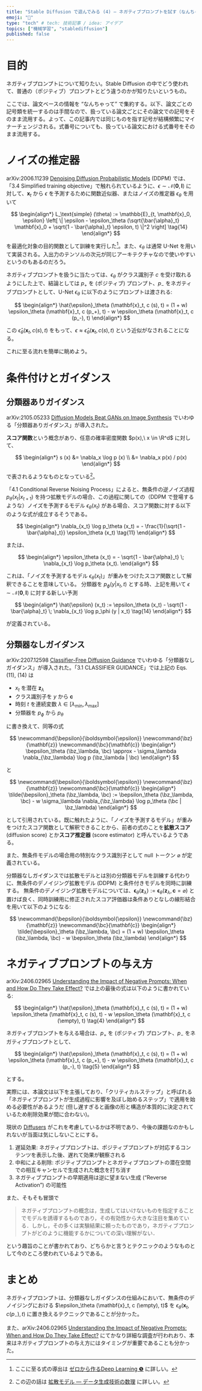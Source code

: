```yaml
---
title: "Stable Diffusion で遊んでみる (4) — ネガティブプロンプトを試す（なんちゃって理論編）"
emoji: "🎨"
type: "tech" # tech: 技術記事 / idea: アイデア
topics: ["機械学習", "stablediffusion"]
published: false
---
```


# 目的

ネガティブプロンプトについて知りたい。Stable Diffusion の中でどう使われて、普通の（ポジティブ）プロンプトとどう違うのかが知りたいというもの。

ここでは、論文ベースの情報を “なんちゃって” で集約する。以下、論文ごとの記号類を統一するのは手間なので、扱っている論文ごとにその論文での記号をそのまま流用する。よって、この記事内では同じものを指す記号が結構頻繁にマイナーチェンジされる。式番号についても、扱っている論文における式番号をそのまま流用する。

# ノイズの推定器

arXiv:2006.11239 [Denoising Diffusion Probabilistic Models](https://arxiv.org/abs/2006.11239) (DDPM) では、「3.4 Simplified training objective」で触れられているように、$\epsilon \sim \mathcal{N}(\mathbf{0}, \mathbf{I})$ に対して、$\mathbf{x}_t$ から $\epsilon$ を予測するために関数近似器、またはノイズの推定器 $\epsilon_\theta$ を用いて

$$
\begin{align*}
L_\text{simple} (\theta) := \mathbb{E}_{t, \mathbf{x}_0, \epsilon} \left[ \| \epsilon - \epsilon_\theta (\sqrt{\bar{\alpha}_t} \mathbf{x}_0 + \sqrt{1 - \bar{\alpha}_t} \epsilon, t) \|^2 \right]
\tag{14}
\end{align*}
$$

を最適化対象の目的関数として訓練を実行した[^1]。また、$\epsilon_\theta$ は通常 U-Net を用いて実装される。入出力のテンソルの次元が同じアーキテクチャなので使いやすいというのもあるのだろう。

[^1]: ここに至る式の導出は [ゼロから作るDeep Learning ❺](https://www.oreilly.co.jp//books/9784814400591/) に詳しい。

ネガティブプロンプトを扱うに当たっては、$\epsilon_\theta$ がクラス識別子 $c$ を受け取れるようにした上で、結論としては $p_+$ を (ポジティブ) プロンプト、$p_-$ をネガティブプロンプトとして、U-Net $\epsilon_\theta$ に以下のようにプロンプトは渡される:

$$
\begin{align*}
\hat{\epsilon}_\theta (\mathbf{x}_t, c (s), t) = (1 + w) \epsilon_\theta (\mathbf{x}_t, c (p_+), t) - w \epsilon_\theta (\mathbf{x}_t, c (p_-), t)
\end{align*}
$$

この $\hat{\epsilon}_\theta (\mathbf{x}_t, c (s), t)$ をもって、$\epsilon \approx \hat{\epsilon}_\theta (\mathbf{x}_t, c (s), t)$ という近似がなされることになる。

これに至る流れを簡単に眺めよう。

# 条件付けとガイダンス

## 分類器ありガイダンス

arXiv:2105.05233 [Diffusion Models Beat GANs on Image Synthesis](https://arxiv.org/abs/2105.05233) でいわゆる「分類器ありガイダンス」が導入された。

**スコア関数**という概念があり、任意の確率密度関数 $p(x),\ x \in \R^d$ に対して、

$$
\begin{align*}
s (x) &= \nabla_x \log p (x) \\
&= \nabla_x p(x) / p(x)
\end{align*}
$$

で表されるようなものとなっている[^2]。

[^2]: この辺の話は [拡散モデル ― データ生成技術の数理](https://www.iwanami.co.jp/book/b619864.html) に詳しい。

「4.1 Conditional Reverse Noising Process」によると、無条件の逆ノイズ過程 $p_\theta (x_t | x_{t+1})$ を持つ拡散モデルの場合、この過程に関しての（DDPM で登場するような）ノイズを予測するモデル $\epsilon_\theta (x_t)$ がある場合、スコア関数に対する以下のような式が成立するそうである。

$$
\begin{align*}
\nabla_{x_t} \log p_\theta (x_t) = - \frac{1}{\sqrt{1 - \bar{\alpha}_t}} \epsilon_\theta (x_t)
\tag{11}
\end{align*}
$$

または、

$$
\begin{align*}
\epsilon_\theta (x_t) = - \sqrt{1 - \bar{\alpha}_t} \; \nabla_{x_t} \log p_\theta (x_t).
\end{align*}
$$

これは、「ノイズを予測するモデル $\epsilon_\theta (x_t)$」が重みをつけたスコア関数として解釈できることを意味している。
分類器を $p_\phi (y | x_t, t)$ とする時、上記を用いて $\epsilon \sim \mathcal{N}(\mathbf{0}, \mathbf{I})$ に対する新しい予測

$$
\begin{align*}
\hat{\epsilon} (x_t) := \epsilon_\theta (x_t) - \sqrt{1 - \bar{\alpha}_t} \; \nabla_{x_t} \log p_\phi (y | x_t)
\tag{14}
\end{align*}
$$

が定義されている。

## 分類器なしガイダンス

arXiv:2207.12598 [Classifier-Free Diffusion Guidance](https://arxiv.org/abs/2207.12598) でいわゆる「分類器なしガイダンス」が導入された。「3.1 CLASSIFIER GUIDANCE」では上記の Eqs. (11), (14) は

- $x_t$ を潜在 $\mathbf{z}_\lambda$
- クラス識別子を $y$ から $\mathbf{c}$
- 時刻 $t$ を連続変数 $\lambda \in [\lambda_\text{min}, \lambda_\text{max}]$
- 分類器を $p_\phi$ から $p_\theta$

に書き換えて、同等の式

$$
\newcommand{\bepsilon}{\boldsymbol{\epsilon}}
\newcommand{\bz}{\mathbf{z}}
\newcommand{\bc}{\mathbf{c}}
\begin{align*}
\bepsilon_\theta (\bz_\lambda, \bc) \approx -  \sigma_\lambda \nabla_{\bz_\lambda} \log p (\bz_\lambda | \bc)
\end{align*}
$$

と

$$
\newcommand{\bepsilon}{\boldsymbol{\epsilon}}
\newcommand{\bz}{\mathbf{z}}
\newcommand{\bc}{\mathbf{c}}
\begin{align*}
\tilde{\bepsilon}_\theta (\bz_\lambda, \bc) := \bepsilon_\theta (\bz_\lambda, \bc) - w \sigma_\lambda \nabla_{\bz_\lambda} \log p_\theta (\bc | \bz_\lambda)
\end{align*}
$$

として引用されている。既に触れたように、「ノイズを予測するモデル」が重みをつけたスコア関数として解釈できることから、前者の式のことを**拡散スコア**  (diffusion score) とか**スコア推定器** (score estimator) と呼んでいるようである。

また、無条件モデルの場合用の特別なクラス識別子として null トークン $\varnothing$ が定義されている。

分類器なしガイダンスでは拡散モデルとは別の分類器モデルを訓練する代わりに、無条件のデノイジング拡散モデル (DDPM) と条件付きモデルを同時に訓練する。
無条件のデノイジング拡散モデルについては、$\newcommand{\bepsilon}{\boldsymbol{\epsilon}}\newcommand{\bz}{\mathbf{z}}\newcommand{\bc}{\mathbf{c}} \bepsilon_\theta (\bz_\lambda) := \bepsilon_\theta (\bz_\lambda, \bc = \varnothing)$ と置けば良く、同時訓練用に修正されたスコア評価器は条件ありとなしの線形結合を用いて以下のようになる:

$$
\newcommand{\bepsilon}{\boldsymbol{\epsilon}}
\newcommand{\bz}{\mathbf{z}}
\newcommand{\bc}{\mathbf{c}}
\begin{align*}
\tilde{\bepsilon}_\theta (\bz_\lambda, \bc) = (1 + w) \bepsilon_\theta (\bz_\lambda, \bc) - w \bepsilon_\theta (\bz_\lambda)
\end{align*}
$$

# ネガティブプロンプトの与え方

arXiv:2406.02965 [Understanding the Impact of Negative Prompts: When and How Do They Take Effect?](https://arxiv.org/abs/2406.02965) では上の最後の式は以下のように書かれている:

$$
\begin{align*}
\hat{\epsilon}_\theta (\mathbf{x}_t, c (s), t) = (1 + w) \epsilon_\theta (\mathbf{x}_t, c (s), t) - w \epsilon_\theta (\mathbf{x}_t, c (\empty), t)
\tag{4}
\end{align*}
$$

ネガティブプロンプトを与える場合は、$p_+$ を (ポジティブ) プロンプト、$p_-$ をネガティブプロンプトとして、

$$
\begin{align*}
\hat{\epsilon}_\theta (\mathbf{x}_t, c (s), t) = (1 + w) \epsilon_\theta (\mathbf{x}_t, c (p_+), t) - w \epsilon_\theta (\mathbf{x}_t, c (p_-), t)
\tag{5}
\end{align*}
$$

とする。

実際には、本論文は以下を主張しており、「クリティカルステップ」と呼ばれる「ネガティブプロンプトが生成過程に影響を及ぼし始めるステップ」で適用を始める必要性があるようだ (但し遅すぎると画像の形と構造が本質的に決定されているため削除効果が間に合わない)。

現状の [Diffusers](https://github.com/huggingface/diffusers) がこれを考慮しているかは不明であり、今後の課題なのかもしれないが当面は気にしないことにする。

1. 遅延効果: ネガティブプロンプトは、ポジティブプロンプトが対応するコンテンツを表示した後、遅れて効果が観察される
1. 中和による削除: ポジティブプロンプトとネガティブプロンプトの潜在空間での相互キャンセルで生成された概念を打ち消す
1. ネガティブプロンプトの早期適用は逆に望まない生成 (“Reverse Activation”) の可能性

また、そもそも冒頭で

> ネガティブプロンプトの概念は，生成してはいけないものを指定することでモデルを誘導するものであり，その有効性から大きな注目を集めている．しかし，その多くは実験結果に頼ったものであり，ネガティブプロンプトがどのように機能するかについての深い理解がない．

という趣旨のことが書かれており、どちらかと言うとテクニックのようなものとして今のところ使われているようである。

# まとめ

ネガティブプロンプトは、分類器なしガイダンスの仕組みにおいて、無条件のデノイジングにおける $\epsilon_\theta (\mathbf{x}_t, c (\empty), t)$ を $\epsilon_\theta (\mathbf{x}_t, c (p_-), t)$ に置き換えるテクニックであることが分かった。

また、arXiv:2406.02965 [Understanding the Impact of Negative Prompts: When and How Do They Take Effect?](https://arxiv.org/abs/2406.02965) にてかなり詳細な調査が行われおり、本来はネガティブプロンプトの与え方にはタイミングが重要であることも分かった。
